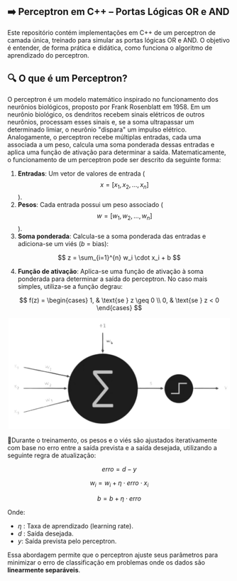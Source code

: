 ## ➡️ Perceptron em C++ – Portas Lógicas OR e AND

Este repositório contém implementações em C++ de um perceptron de camada única, treinado para simular as portas lógicas OR e AND. O objetivo é entender, de forma prática e didática, como funciona o algoritmo de aprendizado do perceptron.

## 🔍 O que é um Perceptron?

O perceptron é um modelo matemático inspirado no funcionamento dos neurônios biológicos, proposto por Frank Rosenblatt em 1958. Em um neurônio biológico, os dendritos recebem sinais elétricos de outros neurônios, processam esses sinais e, se a soma ultrapassar um determinado limiar, o neurônio "dispara" um impulso elétrico. Analogamente, o perceptron recebe múltiplas entradas, cada uma associada a um peso, calcula uma soma ponderada dessas entradas e aplica uma função de ativação para determinar a saída.
Matematicamente, o funcionamento de um perceptron pode ser descrito da seguinte forma:

1. **Entradas**: Um vetor de valores de entrada ($$x = [x_1, x_2, ..., x_n]$$).
2. **Pesos**: Cada entrada possui um peso associado ($$w = [w_1, w_2, ..., w_n]$$).
3. **Soma ponderada**: Calcula-se a soma ponderada das entradas e adiciona-se um viés ($b$ = bias):

$$
z = \sum_{i=1}^{n} w_i \cdot x_i + b
$$


4. **Função de ativação**: Aplica-se uma função de ativação à soma ponderada para determinar a saída do perceptron. No caso mais simples, utiliza-se a função degrau:

$$
f(z) = \begin{cases}
1, & \text{se } z \geq 0 \\
0, & \text{se } z < 0
\end{cases}
$$

<div align="center">
  <img src="images/perceptron.png" alt="Descrição da imagem" width="500"/>
</div>


🔄Durante o treinamento, os pesos e o viés são ajustados iterativamente com base no erro entre a saída prevista e a saída desejada, utilizando a seguinte regra de atualização:

$$
erro = d - y
$$

$$
w_i = w_i + \eta \cdot erro \cdot x_i
$$

$$
b = b + \eta \cdot erro
$$

Onde:
- $\eta$ : Taxa de aprendizado (learning rate).
- $d$ : Saída desejada.
- $y$: Saída prevista pelo perceptron.

Essa abordagem permite que o perceptron ajuste seus parâmetros para minimizar o erro de classificação em problemas onde os dados são **linearmente separáveis**.

